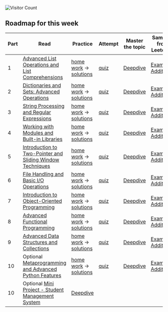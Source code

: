 ![Visitor Count](https://visitor-badge.laobi.icu/badge?page_id=simplifylearning101.dsa_with_python)

## Roadmap for this week
| Part | Read | Practice | Attempt | Master the topic | Samples from Leetcode |
|---|---|---|---|---|---|
| 1 | [Advanced List Operations and List Comprehensions](materials/1_1_1.markdown) | [home work](materials/1_1_2.markdown) -> [solutions](materials/1_1_3.markdown)|[quiz](materials/1_1_4.markdown)|[Deepdive](materials/1_1_5.markdown)| [Example](materials/1_1_6.markdown), [Additional](materials/1_1_7.markdown) |
| 2 | [Dictionaries and Sets: Advanced Operations](materials/1_2_1.markdown) | [home work](materials/1_2_2.markdown) -> [solutions](materials/1_2_3.markdown)|[quiz](materials/1_2_4.markdown)|[Deepdive](materials/1_2_5.markdown)| [Example](materials/1_2_6.markdown), [Additional](materials/1_2_7.markdown) |
| 3 | [String Processing and Regular Expressions](materials/1_3_1.markdown) | [home work](materials/1_3_2.markdown) -> [solutions](materials/1_3_3.markdown)|[quiz](materials/1_3_4.markdown)|[Deepdive](materials/1_3_5.markdown)| [Example](materials/1_3_6.markdown), [Additional](materials/1_3_7.markdown) |
| 4 | [Working with Modules and Built-in Libraries](materials/1_4_1.markdown) | [home work](materials/1_4_2.markdown) -> [solutions](materials/1_4_3.markdown)|[quiz](materials/1_4_4.markdown)|[Deepdive](materials/1_4_5.markdown)| [Example](materials/1_4_6.markdown), [Additional](materials/1_4_7.markdown) |
| 5 | [Introduction to Two-Pointer and Sliding Window Techniques](materials/1_5_1.markdown) | [home work](materials/1_5_2.markdown) -> [solutions](materials/1_5_3.markdown)|[quiz](materials/1_5_4.markdown)|[Deepdive](materials/1_5_5.markdown)| [Example](materials/1_5_6.markdown), [Additional](materials/1_5_7.markdown) |
| 6 | [File Handling and Basic I/O Operations](materials/1_6_1.markdown) | [home work](materials/1_6_2.markdown) -> [solutions](materials/1_6_3.markdown)|[quiz](materials/1_6_4.markdown)|[Deepdive](materials/1_6_5.markdown)| [Example](materials/1_6_6.markdown), [Additional](materials/1_6_7.markdown) |
| 7 | [Introduction to Object-Oriented Programming](materials/1_7_1.markdown) | [home work](materials/1_7_2.markdown) -> [solutions](materials/1_7_3.markdown)|[quiz](materials/1_7_4.markdown)|[Deepdive](materials/1_7_5.markdown)| [Example](materials/1_7_6.markdown), [Additional](materials/1_7_7.markdown) |
| 8 | [Advanced Functional Programming](materials/1_8_1.markdown) | [home work](materials/1_8_2.markdown) -> [solutions](materials/1_8_3.markdown)|[quiz](materials/1_8_4.markdown)|[Deepdive](materials/1_8_5.markdown)| [Example](materials/1_8_6.markdown), [Additional](materials/1_8_7.markdown) |
| 9 | [Advanced Data Structures and Collections](materials/1_9_1.markdown) | [home work](materials/1_9_2.markdown) -> [solutions](materials/1_9_3.markdown)|[quiz](materials/1_9_4.markdown)|[Deepdive](materials/1_9_5.markdown)| [Example](materials/1_9_6.markdown), [Additional](materials/1_9_7.markdown) |
| 10 | Optional [Metaprogramming and Advanced Python Features](materials/1_10_1.markdown) | [home work](materials/1_10_2.markdown) -> [solutions](materials/1_10_3.markdown)|[quiz](materials/1_10_4.markdown)|[Deepdive](materials/1_10_5.markdown)| [Example](materials/1_10.6.markdown), [Additional](materials/1_10_7.markdown) |
| 10 | Optional [Mini Project - Student Management System](materials/1_11_1.markdown) | [Deepdive](materials/1_11_2.markdown) | | |
